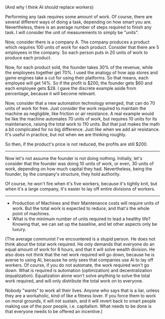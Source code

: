 (And why I think AI should replace workers)

Performing any task requires some amount of work. Of course, there are several different ways of doing a task, depending on how smart you are. Nevertheless, there is an average number of steps required to finish any task. I will consider the unit of measurements to simply be "units".

Now, consider there is a company A. The company produces a product which requires 100 units of work for each product. Consider that there are 5 employees in the company. So each person puts in 20 units of work to produce each product. 

Now, for each product sold, the founder takes 30% of the revenue, while the employees together get 70%. I used the analogy of how app stores and game engines take a cut for using their platforms. So that means, each employee will get 14%. So if the profit is $200, the founder gets $60 and each employee gets $28. I gave the discrete example aside from percentage, because it will become relevant.

Now, consider that a new automation technology emerged, that can do 70 units of work for free. Just consider the work required to maintain the machine as negligible, like friction or air resistance. A real example would be like the machine automates 70 units of work, but requires 10 units for its maintenance, raising the total work to 110 units. But that just makes the math a bit complicated for no big difference. Just like when we add air resistance. It's useful in practice, but not when we are thinking roughly.

So then, if the product's price is not reduced, the profits are still $200.


---

Now let's not assume the founder is not doing nothing. Initially, let's consider that the founder was doing 10 units of work, or even, 30 units of work, depending on how much capital they had. Nevertheless, being the founder, by the company's structure, they hold authority.

Of course, he won't fire when it's five workers, because it's tightly knit, but when it's a large company, it's easier to lay off entire divisions of workers.


---

- Production of Machines and their Maintenance costs will require units of work. But the total work is expected to reduce, and that's the whole point of machines.
- What is the minimum number of units required to lead a healthy life? Knowing that, we can set up the baseline, and let other aspects only be luxury.

(The average communist I've encountered is a stupid person. He does not think about the total work required. He only demands that everyone do an equal amount of work for 8 hours, and that it will solve wealth division. He also does not think that the net work required will go down, because he is averse to using AI, because he only sees that companies use AI to lay off workers. Of course, if you do not automate, the work required won't go down. What is required is automation (optimization) and decentralization (equalization). Equalization alone won't solve anything to solve the total work required, and will only distribute the total work on to everyone.

Nobody "wants" to work all their lives. Anyone who says that is a liar, unless they are a workaholic, kind of like a fitness lover. If you force them to work on moral grounds, it will not sustain, and it will revert back to smart people making use of the poor people, i.e. capitalism. What needs to be done is that everyone needs to be offered an incentive.)